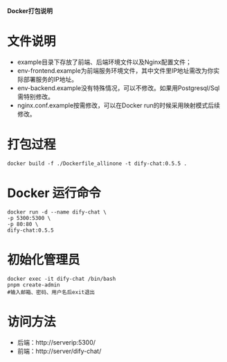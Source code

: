 **Docker打包说明**

# 文件说明
- example目录下存放了前端、后端环境文件以及Nginx配置文件；
- env-frontend.example为前端服务环境文件，其中文件里IP地址需改为你实际部署服务的IP地址。
- env-backend.example没有特殊情况，可以不修改。如果用Postgresql/Sql需特别修改。
- nginx.conf.example按需修改，可以在Docker run的时候采用映射模式后续修改。

# 打包过程
```
docker build -f ./Dockerfile_allinone -t dify-chat:0.5.5 .
```

# Docker 运行命令
```
docker run -d --name dify-chat \
-p 5300:5300 \
-p 80:80 \
dify-chat:0.5.5
```

# 初始化管理员
```
docker exec -it dify-chat /bin/bash
pnpm create-admin
#输入邮箱、密码、用户名后exit退出
```

# 访问方法
- 后端：http://serverip:5300/
- 前端：http://server/dify-chat/
  
